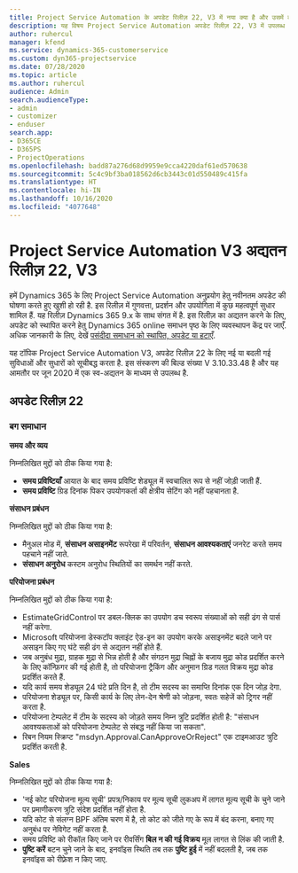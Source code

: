 ```yaml
---
title: Project Service Automation के अपडेट रिलीज़ 22, V3 में नया क्या है और उसमें क्या परिवर्तन हुआ है
description: यह विषय Project Service Automation अपडेट रिलीज़ 22, V3 में उपलब्ध सुविधाओं और सुधारों को सूचीबद्ध करता है.
author: ruhercul
manager: kfend
ms.service: dynamics-365-customerservice
ms.custom: dyn365-projectservice
ms.date: 07/28/2020
ms.topic: article
ms.author: ruhercul
audience: Admin
search.audienceType:
- admin
- customizer
- enduser
search.app:
- D365CE
- D365PS
- ProjectOperations
ms.openlocfilehash: badd87a276d68d9959e9cca4220daf61ed570638
ms.sourcegitcommit: 5c4c9bf3ba018562d6cb3443c01d550489c415fa
ms.translationtype: HT
ms.contentlocale: hi-IN
ms.lasthandoff: 10/16/2020
ms.locfileid: "4077648"
---
```

# <a name="project-service-automation-update-release-22-v3"></a>Project Service Automation V3 अद्यतन रिलीज़ 22, V3

हमें Dynamics 365 के लिए Project Service Automation अनुप्रयोग हेतु नवीनतम अपडेट की घोषणा करते हुए खुशी हो रही है. इस रिलीज़ में गुणवत्ता, प्रदर्शन और उपयोगिता में कुछ महत्वपूर्ण सुधार शामिल हैं. यह रिलीज़ Dynamics 365 9.x के साथ संगत में है. इस रिलीज़ का अद्यतन करने के लिए, अपडेट को स्थापित करने हेतु Dynamics 365 online समाधन पृष्ठ के लिए व्यवस्थापन केंद्र पर जाएँ. अधिक जानकारी के लिए, देखें [पसंदीदा समाधान को स्थापित, अपडेट या हटाएँ](https://docs.microsoft.com/power-platform/admin/install-remove-preferred-solution).

यह टॉपिक Project Service Automation V3, अपडेट रिलीज़ 22 के लिए नई या बदली गई सुविधाओं और सुधारों को सूचीबद्ध करता है. इस संस्करण की बिल्ड संख्या V 3.10.33.48 है और यह आमतौर पर जून 2020 में एक स्व-अद्यतन के माध्यम से उपलब्ध है.

## <a name="update-release-22"></a>अपडेट रिलीज़ 22

### <a name="bug-fixes"></a>बग समाधान



**समय और व्यय**

निम्नलिखित मुद्दों को ठीक किया गया है:

- **समय प्रविष्टियाँ** आयात के बाद समय प्रविष्टि शेड्यूल में स्वचालित रूप से नहीं जोड़ी जाती हैं.
- **समय प्रविष्टि** ग्रिड दिनांक पिकर उपयोगकर्ता की क्षेत्रीय सेटिंग को नहीं पहचानता है.

**संसाधन प्रबंधन**

निम्नलिखित मुद्दों को ठीक किया गया है:

- मैनुअल मोड में, **संसाधन असाइनमेंट** रूपरेखा में परिवर्तन, **संसाधन आवश्यकताएं** जनरेट करते समय पहचाने नहीं जाते.
- **संसाधन अनुरोध** कस्टम अनुरोध स्थितियों का समर्थन नहीं करते.

**परियोजना प्रबंधन**

निम्नलिखित मुद्दों को ठीक किया गया है:

- EstimateGridControl पर डबल-क्लिक का उपयोग डच स्वरूप संख्याओं को सही ढंग से पार्स नहीं करेगा.
- Microsoft परियोजना डेस्कटॉप क्लाइंट ऐड-इन का उपयोग करके असाइनमेंट बदले जाने पर असाइन किए गए घंटे सही ढंग से अद्यतन नहीं होते हैं.
- जब अनुबंध मुद्रा, ग्राहक मुद्रा से भिन्न होती है और संगठन मुद्रा चिह्नों के बजाय मुद्रा कोड प्रदर्शित करने के लिए कॉन्फ़िगर की गई होती है, तो परियोजना ट्रैकिंग और अनुमान ग्रिड गलत विक्रय मुद्रा कोड प्रदर्शित करते हैं.
- यदि कार्य समय शेड्यूल 24 घंटे प्रति दिन है, तो टीम सदस्य का समाप्ति दिनांक एक दिन जोड़ देगा.
- परियोजना शेड्यूल पर, किसी कार्य के लिए लेन-देन श्रेणी को जोड़ना, स्वतः सहेजें को ट्रिगर नहीं करता है.
- परियोजना टेम्पलेट में टीम के सदस्य को जोड़ते समय निम्न त्रुटि प्रदर्शित होती है: "संसाधन आवश्यकताओं को परियोजना टेम्पलेट से संबद्ध नहीं किया जा सकता". 
- रिबन नियम स्क्रिप्ट "msdyn.Approval.CanApproveOrReject" एक टाइमआउट त्रुटि प्रदर्शित करती है.

**Sales**

निम्नलिखित मुद्दों को ठीक किया गया है:

- 'नई कोट परियोजना मूल्य सूची' प्रपत्र/निकाय पर मूल्य सूची लुकअप में लागत मूल्य सूची के चुने जाने पर प्रमाणीकरण त्रुटि संदेश प्रदर्शित नहीं होता है.
- यदि कोट से संलग्न BPF अंतिम चरण में है, तो कोट को जीते गए के रूप में बंद करना, बनाए गए अनुबंध पर नेविगेट नहीं करता है.
- समय प्रविष्टि को रीकॉल किए जाने पर रीवर्सिंग **बिल न की गई विक्रय** मूल लागत से लिंक की जाती है.
- **पुष्टि करें** बटन चुने जाने के बाद, इनवॉइस स्थिति तब तक **पुष्टि हुई** में नहीं बदलती है, जब तक इनवॉइस को रीफ़्रेश न किए जाए.

